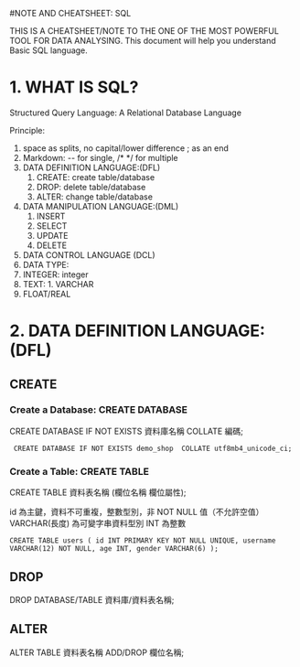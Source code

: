 #NOTE AND CHEATSHEET: SQL

THIS IS A CHEATSHEET/NOTE TO THE ONE OF THE MOST POWERFUL TOOL FOR DATA ANALYSING. This document will help you understand Basic SQL language.

# 1. WHAT IS SQL?

Structured Query Language: A Relational Database Language

Principle:
1. space as splits, no capital/lower difference ; as an end
2. Markdown: -- for single, /* */ for multiple 
3. DATA DEFINITION LANGUAGE:(DFL)
    1. CREATE: create table/database
    2. DROP: delete table/database
    3. ALTER: change table/database
5. DATA MANIPULATION LANGUAGE:(DML)
    1. INSERT
    2. SELECT
    3. UPDATE
    4. DELETE
7. DATA CONTROL LANGUAGE (DCL)
8. DATA TYPE:
  1. INTEGER: integer
  2. TEXT:
    1. VARCHAR
  4. FLOAT/REAL

# 2. DATA DEFINITION LANGUAGE:(DFL)
## CREATE
### Create a Database: CREATE DATABASE

CREATE DATABASE IF NOT EXISTS 資料庫名稱 
COLLATE 編碼;

` CREATE DATABASE IF NOT EXISTS demo_shop 
  COLLATE utf8mb4_unicode_ci;`


### Create a Table: CREATE TABLE

CREATE TABLE 資料表名稱 (欄位名稱 欄位屬性);

id 為主鍵，資料不可重複，整數型別，非 NOT NULL 值（不允許空值）
VARCHAR(長度) 為可變字串資料型別
INT 為整數

`CREATE TABLE users (
    id INT PRIMARY KEY NOT NULL UNIQUE,
    username VARCHAR(12) NOT NULL,
    age INT,
    gender VARCHAR(6)
);`

## DROP
DROP DATABASE/TABLE 資料庫/資料表名稱;

## ALTER
ALTER TABLE 資料表名稱 ADD/DROP 欄位名稱;
